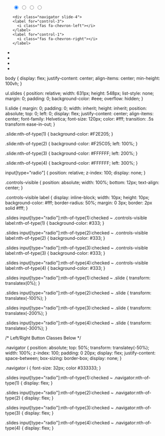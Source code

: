 <ul class="slides">
  <input type="radio" id="control-1" name="control" checked>
  <input type="radio" id="control-2" name="control">
  <input type="radio" id="control-3" name="control">
  <input type="radio" id="control-4" name="control">
  
  <!--  Left/Right Button  -->
  <div class="navigator slide-1">
    <label for="control-4">
      <i class="fas fa-chevron-left"></i>
    </label>
    <label for="control-2">
      <i class="fas fa-chevron-right"></i>
    </label>
  </div>
  
  <div class="navigator slide-2">
    <label for="control-1">
      <i class="fas fa-chevron-left"></i>
    </label>
    <label for="control-3">
      <i class="fas fa-chevron-right"></i>
    </label>
  </div>
  
  <div class="navigator slide-3">
    <label for="control-2">
      <i class="fas fa-chevron-left"></i>
    </label>
    <label for="control-4">
      <i class="fas fa-chevron-right"></i>
    </label>
  </div>
  
    <div class="navigator slide-4">
    <label for="control-3">
      <i class="fas fa-chevron-left"></i>
    </label>
    <label for="control-1">
      <i class="fas fa-chevron-right"></i>
    </label>
  </div>
  <!--  /Left/Right Button  -->
  
  
  <li class="slide"><img src="https://images.plurk.com/6zTYVmUN1ks5I9K70xthWW.png" alt=""/></li>
  <li class="slide"><img src="https://images.plurk.com/2uncxAeU5FRXneP6WalDx0.png" alt=""/></li>
  <li class="slide"><img src="https://images.plurk.com/mwuWMrQJFryjyxgqwpkkg.png" alt=""/></li>
    <li class="slide"><img src="https://images.plurk.com/1nUm6Xl0cZRggELosyQq22.png" alt=""/></li>
  
  <div class="controls-visible">
    <label for="control-1"></label>
    <label for="control-2"></label>
    <label for="control-3"></label>
    <label for="control-4"></label>
  </div>
</ul>
body {
  display: flex;
  justify-content: center;
  align-items: center;
  min-height: 100vh;
}

ul.slides {
  position: relative;
  width: 631px;
  height: 548px;
  list-style: none;
  margin: 0;
  padding: 0;
  background-color: #eee;
  overflow: hidden;
}

li.slide {
  margin: 0;
  padding: 0;
  width: inherit;
  height: inherit;
  position: absolute;
  top: 0;
  left: 0;
  display: flex;
  justify-content: center;
  align-items: center;
  font-family: Helvetica;
  font-size: 120px;
  color: #fff;
  transition: .5s transform ease-in-out;
}

.slide:nth-of-type(1) {
  background-color: #F2E205;
}

.slide:nth-of-type(2) {
  background-color: #F25C05;
  left: 100%;
}

.slide:nth-of-type(3) {
  background-color: #FFFFFF;
  left: 200%;
}

.slide:nth-of-type(4) {
  background-color: #FFFFFF;
  left: 300%;
}

input[type="radio"] {
  position: relative;
  z-index: 100;
  display: none;
}

.controls-visible {
  position: absolute;
  width: 100%;
  bottom: 12px;
  text-align: center;
}

.controls-visible label {
  display: inline-block;
  width: 10px;
  height: 10px;
  background-color: #fff;
  border-radius: 50%;
  margin: 0 3px;
  border: 2px solid #fff;
}

.slides input[type="radio"]:nth-of-type(1):checked ~ .controls-visible label:nth-of-type(1) {
  background-color: #333;
}

.slides input[type="radio"]:nth-of-type(2):checked ~ .controls-visible label:nth-of-type(2) {
  background-color: #333;
}

.slides input[type="radio"]:nth-of-type(3):checked ~ .controls-visible label:nth-of-type(3) {
  background-color: #333;
}

.slides input[type="radio"]:nth-of-type(4):checked ~ .controls-visible label:nth-of-type(4) {
  background-color: #333;
}

.slides input[type="radio"]:nth-of-type(1):checked ~ .slide {
  transform: translatex(0%);
}

.slides input[type="radio"]:nth-of-type(2):checked ~ .slide {
  transform: translatex(-100%);
}

.slides input[type="radio"]:nth-of-type(3):checked ~ .slide {
  transform: translatex(-200%);
}

.slides input[type="radio"]:nth-of-type(4):checked ~ .slide {
  transform: translatex(-300%);
}

/* Left/Right Button Classes Below */

.navigator {
  position: absolute;
  top: 50%;
  transform: translatey(-50%);
  width: 100%;
  z-index: 100;
  padding: 0 20px;
  display: flex;
  justify-content: space-between;
  box-sizing: border-box;
  display: none;
}

.navigator i {
  font-size: 32px;
  color #333333;
}

.slides input[type="radio"]:nth-of-type(1):checked ~ .navigator:nth-of-type(1) {
  display: flex;
}

.slides input[type="radio"]:nth-of-type(2):checked ~ .navigator:nth-of-type(2) {
  display: flex;
}

.slides input[type="radio"]:nth-of-type(3):checked ~ .navigator:nth-of-type(3) {
  display: flex;
}

.slides input[type="radio"]:nth-of-type(4):checked ~ .navigator:nth-of-type(4) {
  display: flex;
}
